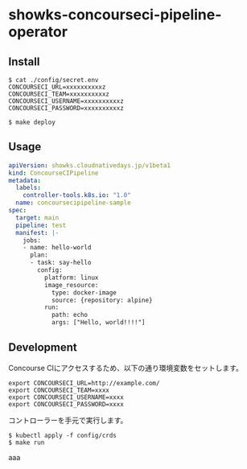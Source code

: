 # showks-concourseci-pipeline-operator

## Install

```
$ cat ./config/secret.env
CONCOURSECI_URL=xxxxxxxxxxz
CONCOURSECI_TEAM=xxxxxxxxxxz
CONCOURSECI_USERNAME=xxxxxxxxxxz
CONCOURSECI_PASSWORD=xxxxxxxxxxz
```

```
$ make deploy
```

## Usage

```yaml
apiVersion: showks.cloudnativedays.jp/v1beta1
kind: ConcourseCIPipeline
metadata:
  labels:
    controller-tools.k8s.io: "1.0"
  name: concoursecipipeline-sample
spec:
  target: main
  pipeline: test
  manifest: |-
    jobs:
    - name: hello-world
      plan:
      - task: say-hello
        config:
          platform: linux
          image_resource:
            type: docker-image
            source: {repository: alpine}
          run:
            path: echo
            args: ["Hello, world!!!!"]
```

## Development

Concourse CIにアクセスするため、以下の通り環境変数をセットします。

```
export CONCOURSECI_URL=http://example.com/
export CONCOURSECI_TEAM=xxxx
export CONCOURSECI_USERNAME=xxxx
export CONCOURSECI_PASSWORD=xxxx
```

コントローラーを手元で実行します。

```
$ kubectl apply -f config/crds
$ make run
```


aaa
